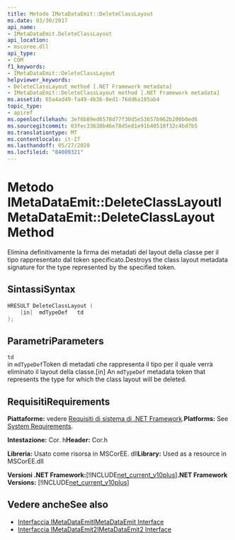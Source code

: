 ```yaml
---
title: Metodo IMetaDataEmit::DeleteClassLayout
ms.date: 03/30/2017
api_name:
- IMetaDataEmit.DeleteClassLayout
api_location:
- mscoree.dll
api_type:
- COM
f1_keywords:
- IMetaDataEmit::DeleteClassLayout
helpviewer_keywords:
- DeleteClassLayout method [.NET Framework metadata]
- IMetaDataEmit::DeleteClassLayout method [.NET Framework metadata]
ms.assetid: 65a4ad49-fa49-4b36-8ed1-76dd6a185ab4
topic_type:
- apiref
ms.openlocfilehash: 3ef6b89ed6578d77f30d5e53657b962b200b0ed6
ms.sourcegitcommit: 03fec33630b46e78d5e81e91b40518f32c4bd7b5
ms.translationtype: MT
ms.contentlocale: it-IT
ms.lasthandoff: 05/27/2020
ms.locfileid: "84009321"
---
```

# <a name="imetadataemitdeleteclasslayout-method"></a><span data-ttu-id="b8551-102">Metodo IMetaDataEmit::DeleteClassLayout</span><span class="sxs-lookup"><span data-stu-id="b8551-102">IMetaDataEmit::DeleteClassLayout Method</span></span>
<span data-ttu-id="b8551-103">Elimina definitivamente la firma dei metadati del layout della classe per il tipo rappresentato dal token specificato.</span><span class="sxs-lookup"><span data-stu-id="b8551-103">Destroys the class layout metadata signature for the type represented by the specified token.</span></span>  
  
## <a name="syntax"></a><span data-ttu-id="b8551-104">Sintassi</span><span class="sxs-lookup"><span data-stu-id="b8551-104">Syntax</span></span>  
  
```cpp  
HRESULT DeleteClassLayout (  
    [in]  mdTypeDef   td  
);  
```  
  
## <a name="parameters"></a><span data-ttu-id="b8551-105">Parametri</span><span class="sxs-lookup"><span data-stu-id="b8551-105">Parameters</span></span>  
 `td`  
 <span data-ttu-id="b8551-106">in `mdTypeDef`Token di metadati che rappresenta il tipo per il quale verrà eliminato il layout della classe.</span><span class="sxs-lookup"><span data-stu-id="b8551-106">[in] An `mdTypeDef` metadata token that represents the type for which the class layout will be deleted.</span></span>  
  
## <a name="requirements"></a><span data-ttu-id="b8551-107">Requisiti</span><span class="sxs-lookup"><span data-stu-id="b8551-107">Requirements</span></span>  
 <span data-ttu-id="b8551-108">**Piattaforme:** vedere [Requisiti di sistema di .NET Framework](../../get-started/system-requirements.md).</span><span class="sxs-lookup"><span data-stu-id="b8551-108">**Platforms:** See [System Requirements](../../get-started/system-requirements.md).</span></span>  
  
 <span data-ttu-id="b8551-109">**Intestazione:** Cor. h</span><span class="sxs-lookup"><span data-stu-id="b8551-109">**Header:** Cor.h</span></span>  
  
 <span data-ttu-id="b8551-110">**Libreria:** Usato come risorsa in MSCorEE. dll</span><span class="sxs-lookup"><span data-stu-id="b8551-110">**Library:** Used as a resource in MSCorEE.dll</span></span>  
  
 <span data-ttu-id="b8551-111">**Versioni .NET Framework:**[!INCLUDE[net_current_v10plus](../../../../includes/net-current-v10plus-md.md)]</span><span class="sxs-lookup"><span data-stu-id="b8551-111">**.NET Framework Versions:** [!INCLUDE[net_current_v10plus](../../../../includes/net-current-v10plus-md.md)]</span></span>  
  
## <a name="see-also"></a><span data-ttu-id="b8551-112">Vedere anche</span><span class="sxs-lookup"><span data-stu-id="b8551-112">See also</span></span>

- [<span data-ttu-id="b8551-113">Interfaccia IMetaDataEmit</span><span class="sxs-lookup"><span data-stu-id="b8551-113">IMetaDataEmit Interface</span></span>](imetadataemit-interface.md)
- [<span data-ttu-id="b8551-114">Interfaccia IMetaDataEmit2</span><span class="sxs-lookup"><span data-stu-id="b8551-114">IMetaDataEmit2 Interface</span></span>](imetadataemit2-interface.md)
